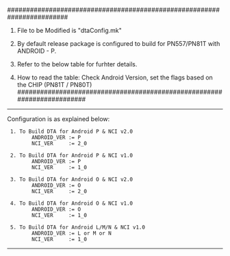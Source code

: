 
########################################################################

1. File to be Modified is "dtaConfig.mk"

2. By default release package is configured to build for PN557/PN81T
   with ANDROID - P.

3. Refer to the below table for furhter details.

4. How to read the table: Check Android Version, set the flags based on
   the CHIP (PN81T / PN80T)
########################################################################

________________________________________________________________________
Configuration is as explained below:

     1. To Build DTA for Android P & NCI v2.0
            ANDROID_VER := P
            NCI_VER     := 2_0

     2. To Build DTA for Android P & NCI v1.0
            ANDROID_VER := P
            NCI_VER     := 1_0

     3. To Build DTA for Android O & NCI v2.0
            ANDROID_VER := O
            NCI_VER     := 2_0

     4. To Build DTA for Android O & NCI v1.0
            ANDROID_VER := O
            NCI_VER     := 1_0

     5. To Build DTA for Android L/M/N & NCI v1.0
            ANDROID_VER := L or M or N
            NCI_VER     := 1_0
________________________________________________________________________
